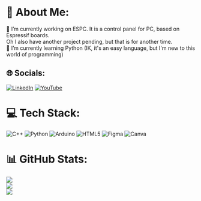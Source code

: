 # 💫 About Me:
🔭 I’m currently working on  ESPC. It is a control panel for PC, based on Espressif boards.<br>      Oh I also have another project pending, but that is for another time.<br>🌱 I’m currently learning Python (IK, it's an easy language, but I'm new to this world of programming)<br>


## 🌐 Socials:
[![LinkedIn]()](https://linkedin.com/in/Isa_Jasni)  [![YouTube](https://img.shields.io/badge/YouTube-%23FF0000.svg?logo=YouTube&logoColor=white)](https://youtube.com/@StillNotEngineer) 

# 💻 Tech Stack:
![C++](https://img.shields.io/badge/c++-%2300599C.svg?style=for-the-badge&logo=c%2B%2B&logoColor=white) ![Python](https://img.shields.io/badge/python-3670A0?style=for-the-badge&logo=python&logoColor=ffdd54) ![Arduino](https://img.shields.io/badge/-Arduino-00979D?style=for-the-badge&logo=Arduino&logoColor=white) ![HTML5](https://img.shields.io/badge/html5-%23E34F26.svg?style=for-the-badge&logo=html5&logoColor=white) ![Figma](https://img.shields.io/badge/figma-%23F24E1E.svg?style=for-the-badge&logo=figma&logoColor=white) ![Canva](https://img.shields.io/badge/Canva-%2300C4CC.svg?style=for-the-badge&logo=Canva&logoColor=white)
# 📊 GitHub Stats:
![](https://github-readme-stats.vercel.app/api?username=IsaJasni&theme=tokyonight&hide_border=false&include_all_commits=true&count_private=true)<br/>
![](https://nirzak-streak-stats.vercel.app/?user=IsaJasni&theme=tokyonight&hide_border=false)<br/>
![](https://github-readme-stats.vercel.app/api/top-langs/?username=IsaJasni&theme=tokyonight&hide_border=false&include_all_commits=true&count_private=true&layout=compact)


